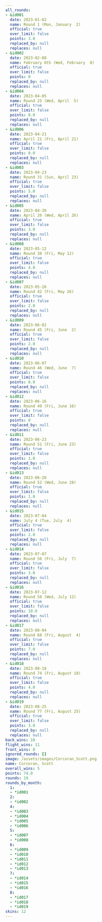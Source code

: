 ```yaml
---
all_rounds:
- &id001
  date: 2023-01-02
  name: Round 1 (Mon, January  2)
  official: true
  over_limit: false
  points: 3.0
  replaced_by: null
  replaces: null
- &id002
  date: 2023-02-08
  name: February 8th (Wed, February  8)
  official: true
  over_limit: false
  points: 0
  replaced_by: null
  replaces: null
- &id004
  date: 2023-04-05
  name: Round 25 (Wed, April  5)
  official: true
  over_limit: false
  points: 8.0
  replaced_by: null
  replaces: null
- &id006
  date: 2023-04-21
  name: April 21 (Fri, April 21)
  official: true
  over_limit: false
  points: 8.0
  replaced_by: null
  replaces: null
- &id003
  date: 2023-04-23
  name: Round 31 (Sun, April 23)
  official: true
  over_limit: false
  points: 5.0
  replaced_by: null
  replaces: null
- &id005
  date: 2023-04-26
  name: April 26 (Wed, April 26)
  official: true
  over_limit: false
  points: 3.0
  replaced_by: null
  replaces: null
- &id008
  date: 2023-05-12
  name: Round 38 (Fri, May 12)
  official: true
  over_limit: false
  points: 4.0
  replaced_by: null
  replaces: null
- &id007
  date: 2023-05-26
  name: Round 42 (Fri, May 26)
  official: true
  over_limit: false
  points: 2.0
  replaced_by: null
  replaces: null
- &id009
  date: 2023-06-02
  name: Round 45 (Fri, June  2)
  official: true
  over_limit: false
  points: 2.0
  replaced_by: null
  replaces: null
- &id010
  date: 2023-06-07
  name: Round 46 (Wed, June  7)
  official: true
  over_limit: false
  points: 8.0
  replaced_by: null
  replaces: null
- &id012
  date: 2023-06-16
  name: Round 49 (Fri, June 16)
  official: true
  over_limit: false
  points: 0
  replaced_by: null
  replaces: null
- &id011
  date: 2023-06-23
  name: Round 51 (Fri, June 23)
  official: true
  over_limit: false
  points: 1.0
  replaced_by: null
  replaces: null
- &id013
  date: 2023-06-28
  name: Round 52 (Wed, June 28)
  official: true
  over_limit: false
  points: 1.0
  replaced_by: null
  replaces: null
- &id015
  date: 2023-07-04
  name: July 4 (Tue, July  4)
  official: true
  over_limit: false
  points: 2.0
  replaced_by: null
  replaces: null
- &id014
  date: 2023-07-07
  name: Round 56 (Fri, July  7)
  official: true
  over_limit: false
  points: 3.0
  replaced_by: null
  replaces: null
- &id016
  date: 2023-07-12
  name: Round 58 (Wed, July 12)
  official: true
  over_limit: false
  points: 10.0
  replaced_by: null
  replaces: null
- &id017
  date: 2023-08-04
  name: Round 68 (Fri, August  4)
  official: true
  over_limit: false
  points: 7.0
  replaced_by: null
  replaces: null
- &id018
  date: 2023-08-18
  name: Round 74 (Fri, August 18)
  official: true
  over_limit: false
  points: 4.0
  replaced_by: null
  replaces: null
- &id019
  date: 2023-08-25
  name: Round 77 (Fri, August 25)
  official: true
  over_limit: false
  points: 3.0
  replaced_by: null
  replaces: null
back_wins: 10
flight_wins: 11
front_wins: 8
ignored_rounds: []
image: /assets/images/Corcoran_Scott.png
name: Corcoran, Scott
overall_wins: 5
points: 74.0
rounds: 19
rounds_by_month:
  1:
  - *id001
  2:
  - *id002
  4:
  - *id003
  - *id004
  - *id005
  - *id006
  5:
  - *id007
  - *id008
  6:
  - *id009
  - *id010
  - *id011
  - *id012
  - *id013
  7:
  - *id014
  - *id015
  - *id016
  8:
  - *id017
  - *id018
  - *id019
skins: 12
---
```


